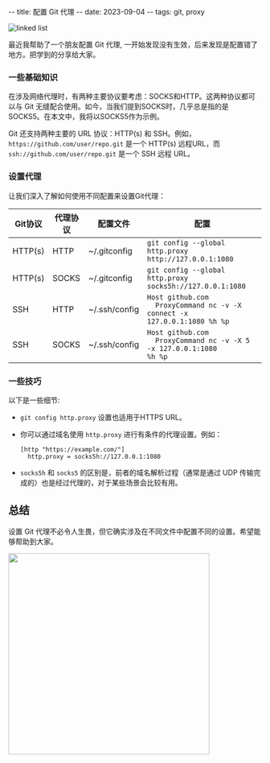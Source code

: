 -- title: 配置 Git 代理
-- date: 2023-09-04
-- tags: git, proxy

![linked list](/post-images/proxied-git.png)

最近我帮助了一个朋友配置 Git 代理, 一开始发现没有生效，后来发现是配置错了地方。把学到的分享给大家。

### 一些基础知识

在涉及网络代理时，有两种主要协议要考虑：SOCKS和HTTP。这两种协议都可以与 Git 无缝配合使用。如今，当我们提到SOCKS时，几乎总是指的是SOCKS5。在本文中，我将以SOCKS5作为示例。

Git 还支持两种主要的 URL 协议：HTTP(s) 和 SSH。例如，`https://github.com/user/repo.git` 是一个 HTTP(s) 远程URL，而 `ssh://github.com/user/repo.git` 是一个 SSH 远程 URL。

### 设置代理

让我们深入了解如何使用不同配置来设置Git代理：

| Git协议 | 代理协议 | 配置文件 | 配置 |
| ------------- | ------------- | ----------------- | ------- |
| HTTP(s) | HTTP | ~/.gitconfig | `git config --global http.proxy http://127.0.0.1:1080`|
| HTTP(s) | SOCKS | ~/.gitconfig | `git config --global http.proxy socks5h://127.0.0.1:1080` |
| SSH | HTTP | ~/.ssh/config | <code>Host github.com<br>&nbsp;&nbsp;ProxyCommand nc -v -X connect -x 127.0.0.1:1080 %h %p</code> |
| SSH | SOCKS | ~/.ssh/config | <code>Host github.com<br>&nbsp;&nbsp;ProxyCommand nc -v -X 5 -x 127.0.0.1:1080 %h %p</code>|

### 一些技巧

以下是一些细节:

* `git config http.proxy` 设置也适用于HTTPS URL。
* 你可以通过域名使用 `http.proxy` 进行有条件的代理设置。例如：

    ```
    [http "https://example.com/"]
      http.proxy = socks5h://127.0.0.1:1080
    ```

* `socks5h` 和 `socks5` 的区别是，前者的域名解析过程（通常是通过 UDP 传输完成的）也是经过代理的，对于某些场景会比较有用。


## 总结

设置 Git 代理不必令人生畏，但它确实涉及在不同文件中配置不同的设置。希望能够帮助到大家。

<img src="/post-images/balloons.jpg" width="400" />
